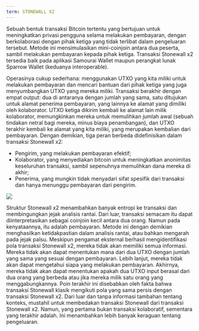 ```yaml
---
term: STONEWALL X2
---
```


Sebuah bentuk transaksi Bitcoin tertentu yang bertujuan untuk meningkatkan privasi pengguna selama melakukan pembayaran, dengan berkolaborasi dengan pihak ketiga yang tidak terlibat dalam pengeluaran tersebut. Metode ini mensimulasikan mini-coinjoin antara dua peserta, sambil melakukan pembayaran kepada pihak ketiga. Transaksi Stonewall x2 tersedia baik pada aplikasi Samourai Wallet maupun perangkat lunak Sparrow Wallet (keduanya interoperable).

Operasinya cukup sederhana: menggunakan UTXO yang kita miliki untuk melakukan pembayaran dan mencari bantuan dari pihak ketiga yang juga menyumbangkan UTXO yang mereka miliki. Transaksi berakhir dengan empat output: dua di antaranya dengan jumlah yang sama, satu ditujukan untuk alamat penerima pembayaran, yang lainnya ke alamat yang dimiliki oleh kolaborator. UTXO ketiga dikirim kembali ke alamat lain milik kolaborator, memungkinkan mereka untuk memulihkan jumlah awal (sebuah tindakan netral bagi mereka, minus biaya penambangan), dan UTXO terakhir kembali ke alamat yang kita miliki, yang merupakan kembalian dari pembayaran. Dengan demikian, tiga peran berbeda didefinisikan dalam transaksi Stonewall x2:
* Pengirim, yang melakukan pembayaran efektif;
* Kolaborator, yang menyediakan bitcoin untuk meningkatkan anonimitas keseluruhan transaksi, sambil sepenuhnya memulihkan dana mereka di akhir;
* Penerima, yang mungkin tidak menyadari sifat spesifik dari transaksi dan hanya menunggu pembayaran dari pengirim.

![](../../dictionnaire/assets/3.png)

Struktur Stonewall x2 menambahkan banyak entropi ke transaksi dan membingungkan jejak analisis rantai. Dari luar, transaksi semacam itu dapat diinterpretasikan sebagai coinjoin kecil antara dua orang. Namun pada kenyataannya, itu adalah pembayaran. Metode ini dengan demikian menghasilkan ketidakpastian dalam analisis rantai, atau bahkan mengarah pada jejak palsu. Meskipun pengamat eksternal berhasil mengidentifikasi pola transaksi Stonewall x2, mereka tidak akan memiliki semua informasi. Mereka tidak akan dapat menentukan mana dari dua UTXO dengan jumlah yang sama yang sesuai dengan pembayaran. Lebih lanjut, mereka tidak akan dapat mengetahui siapa yang melakukan pembayaran. Akhirnya, mereka tidak akan dapat menentukan apakah dua UTXO input berasal dari dua orang yang berbeda atau jika mereka milik satu orang yang menggabungkannya. Poin terakhir ini disebabkan oleh fakta bahwa transaksi Stonewall klasik mengikuti pola yang sama persis dengan transaksi Stonewall x2. Dari luar dan tanpa informasi tambahan tentang konteks, mustahil untuk membedakan transaksi Stonewall dari transaksi Stonewall x2. Namun, yang pertama bukan transaksi kolaboratif, sementara yang terakhir adalah. Ini menambahkan lebih banyak keraguan tentang pengeluaran.